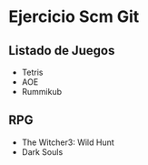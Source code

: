 # Ejercicio Scm Git

## Listado de Juegos

* Tetris
* AOE
* Rummikub

## RPG
* The Witcher3: Wild Hunt
* Dark Souls
